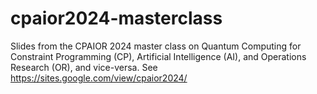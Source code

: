 # cpaior2024-masterclass
Slides from the CPAIOR 2024 master class on Quantum Computing for Constraint Programming (CP), Artificial Intelligence (AI), and Operations Research (OR), and vice-versa.
See https://sites.google.com/view/cpaior2024/

